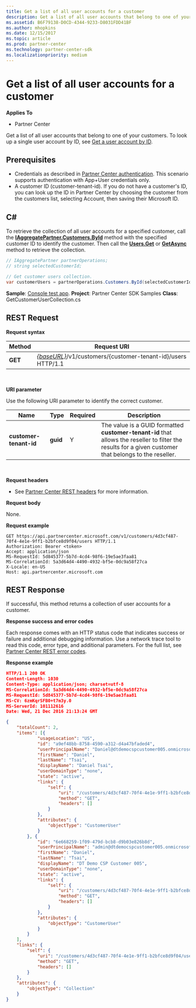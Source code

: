 ```yaml
---
title: Get a list of all user accounts for a customer
description: Get a list of all user accounts that belong to one of your customers. To look up a single user account by ID, see Get a user account by ID.
ms.assetid: B6F79138-D0CD-4344-9233-D8031FDD41BF
ms.author: mhopkins
ms.date: 12/15/2017
ms.topic: article
ms.prod: partner-center
ms.technology: partner-center-sdk
ms.localizationpriority: medium
---
```


# Get a list of all user accounts for a customer


**Applies To**

-   Partner Center

Get a list of all user accounts that belong to one of your customers. To look up a single user account by ID, see [Get a user account by ID](get-a-user-account-by-id.md).

## <span id="Prerequisites"></span><span id="prerequisites"></span><span id="PREREQUISITES"></span>Prerequisites


-   Credentials as described in [Partner Center authentication](partner-center-authentication.md). This scenario supports authentication with App+User credentials only.
-   A customer ID (customer-tenant-id). If you do not have a customer's ID, you can look up the ID in Partner Center by choosing the customer from the customers list, selecting Account, then saving their Microsoft ID.

## <span id="C_"></span><span id="c_"></span>C#


To retrieve the collection of all user accounts for a specified customer, call the [**IAggregatePartner.Customers.ById**](https://docs.microsoft.com/dotnet/api/microsoft.store.partnercenter.customers.icustomercollection.byid) method with the specified customer ID to identify the customer. Then call the [**Users.Get**](https://docs.microsoft.com/dotnet/api/microsoft.store.partnercenter.customerusers.icustomerusercollection.get) or [**GetAsync**](https://docs.microsoft.com/dotnet/api/microsoft.store.partnercenter.customerusers.icustomerusercollection.getasync) method to retrieve the collection.

``` csharp
// IAggregatePartner partnerOperations;
// string selectedCustomerId;

// Get customer users collection.
var customerUsers = partnerOperations.Customers.ById(selectedCustomerId).Users.Get();
```

**Sample**: [Console test app](console-test-app.md). **Project**: Partner Center SDK Samples **Class**: GetCustomerUserCollection.cs

## <span id="REST_Request"></span><span id="rest_request"></span><span id="REST_REQUEST"></span>REST Request


**Request syntax**

| Method  | Request URI                                                                                  |
|---------|----------------------------------------------------------------------------------------------|
| **GET** | [*{baseURL}*](partner-center-rest-urls.md)/v1/customers/{customer-tenant-id}/users HTTP/1.1 |

 

**URI parameter**

Use the following URI parameter to identify the correct customer.

| Name                   | Type     | Required | Description                                                                                                                                            |
|------------------------|----------|----------|--------------------------------------------------------------------------------------------------------------------------------------------------------|
| **customer-tenant-id** | **guid** | Y        | The value is a GUID formatted **customer-tenant-id** that allows the reseller to filter the results for a given customer that belongs to the reseller. |

 

**Request headers**

-   See [Partner Center REST headers](headers.md) for more information.

**Request body**

None.

**Request example**

```
GET https://api.partnercenter.microsoft.com/v1/customers/4d3cf487-70f4-4e1e-9ff1-b2bfce8d9f04/users HTTP/1.1
Authorization: Bearer <token>
Accept: application/json
MS-RequestId: 5d845377-5b7d-4cd4-98f6-19e5ae3faa81
MS-CorrelationId: 5a3d64d4-4490-4932-bf5e-0dc9a58f27ca
X-Locale: en-US
Host: api.partnercenter.microsoft.com
```

## <span id="REST_Response"></span><span id="rest_response"></span><span id="REST_RESPONSE"></span>REST Response


If successful, this method returns a collection of user accounts for a customer.

**Response success and error codes**

Each response comes with an HTTP status code that indicates success or failure and additional debugging information. Use a network trace tool to read this code, error type, and additional parameters. For the full list, see [Partner Center REST error codes](error-codes.md).

**Response example**

``` json
HTTP/1.1 200 OK
Content-Length: 1030
Content-Type: application/json; charset=utf-8
MS-CorrelationId: 5a3d64d4-4490-4932-bf5e-0dc9a58f27ca
MS-RequestId: 5d845377-5b7d-4cd4-98f6-19e5ae3faa81
MS-CV: 6zmKqrSFB0+t7m3y.0
MS-ServerId: 101112616
Date: Wed, 21 Dec 2016 21:13:24 GMT

﻿{
    "totalCount": 2,
    "items": [{
            "usageLocation": "US",
            "id": "a9ef48bb-8758-4590-a312-d4a47bfaded4",
            "userPrincipalName": "Daniel@dtdemocspcustomer005.onmicrosoft.com",
            "firstName": "Daniel",
            "lastName": "Tsai",
            "displayName": "Daniel Tsai",
            "userDomainType": "none",
            "state": "active",
            "links": {
                "self": {
                    "uri": "/customers/4d3cf487-70f4-4e1e-9ff1-b2bfce8d9f04/users/a9ef48bb-8758-4590-a312-d4a47bfaded4",
                    "method": "GET",
                    "headers": []
                }
            },
            "attributes": {
                "objectType": "CustomerUser"
            }
        }, {
            "id": "6e668259-1f09-479d-bcb8-d9b03e826b8d",
            "userPrincipalName": "admin@dtdemocspcustomer005.onmicrosoft.com",
            "firstName": "Daniel",
            "lastName": "Tsai",
            "displayName": "DT Demo CSP Customer 005",
            "userDomainType": "none",
            "state": "active",
            "links": {
                "self": {
                    "uri": "/customers/4d3cf487-70f4-4e1e-9ff1-b2bfce8d9f04/users/6e668259-1f09-479d-bcb8-d9b03e826b8d",
                    "method": "GET",
                    "headers": []
                }
            },
            "attributes": {
                "objectType": "CustomerUser"
            }
        }
    ],
    "links": {
        "self": {
            "uri": "/customers/4d3cf487-70f4-4e1e-9ff1-b2bfce8d9f04/users",
            "method": "GET",
            "headers": []
        }
    },
    "attributes": {
        "objectType": "Collection"
    }
}
```

 

 




